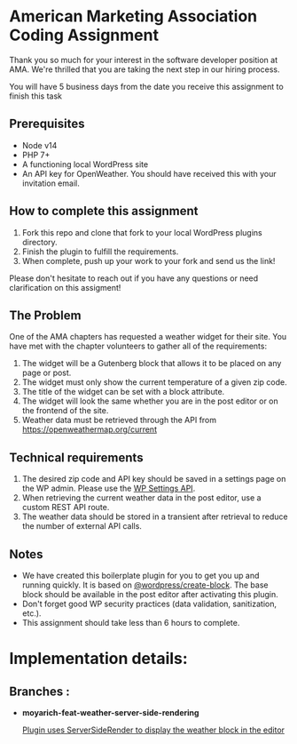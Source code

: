 # American Marketing Association Coding Assignment

Thank you so much for your interest in the software developer position at AMA. We're thrilled that you are taking the
next step in our hiring process.

You will have 5 business days from the date you receive this assignment to finish this task

## Prerequisites

- Node v14
- PHP 7+
- A functioning local WordPress site
- An API key for OpenWeather. You should have received this with your invitation email.

## How to complete this assignment

1. Fork this repo and clone that fork to your local WordPress plugins directory.
2. Finish the plugin to fulfill the requirements.
3. When complete, push up your work to your fork and send us the link!

Please don't hesitate to reach out if you have any questions or need clarification on this assigment!

## The Problem

One of the AMA chapters has requested a weather widget for their site. You have met with the chapter volunteers to
gather all of the requirements:

1. The widget will be a Gutenberg block that allows it to be placed on any page or post.
1. The widget must only show the current temperature of a given zip code.
1. The title of the widget can be set with a block attribute.
1. The widget will look the same whether you are in the post editor or on the frontend of the site.
1. Weather data must be retrieved through the API from https://openweathermap.org/current

## Technical requirements

1. The desired zip code and API key should be saved in a settings page on the WP admin. Please use the [WP Settings API](https://developer.wordpress.org/plugins/settings/settings-api/).
1. When retrieving the current weather data in the post editor, use a custom REST API route.
1. The weather data should be stored in a transient after retrieval to reduce the number of external API calls.

## Notes

- We have created this boilerplate plugin for you to get you up and running quickly. It is based on
  [@wordpress/create-block](https://developer.wordpress.org/block-editor/reference-guides/packages/packages-create-block/).
  The base block should be available in the post editor after activating this plugin.
- Don't forget good WP security practices (data validation, sanitization, etc.).
- This assignment should take less than 6 hours to complete.

# Implementation details:

## Branches :

- **moyarich-feat-weather-server-side-rendering**

  [Plugin uses ServerSideRender to display the weather block in the editor ](/documentation/implementing-ssr.md)
